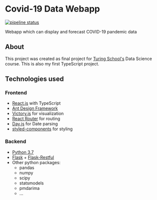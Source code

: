 # Covid-19 Data Webapp
[![pipeline status](https://gitlab.com/vykintazo/covid19-data/badges/master/pipeline.svg)](https://gitlab.com/vykintazo/covid19-data/-/commits/master)

Webapp which can display and forecast COVID-19 pandemic data

## About
This project was created as final project for [Turing School's](https://tschool.io/) Data Science course.
This is also my first TypeScript project.

## Technologies used
### Frontend
 - [React.js](https://reactjs.org/) with TypeScript
 - [Ant Design Framework](https://ant.design/)
 - [Victory.js](https://formidable.com/open-source/victory/) for visualization
 - [React Router](https://reacttraining.com/react-router/) for routing
 - [Day.js](https://day.js.org/) for Date parsing
 - [styled-components](https://styled-components.com/) for styling

### Backend
 - [Python 3.7](https://www.python.org/)
 - [Flask](https://flask.palletsprojects.com/en/1.1.x/) + [Flask-Restful](https://flask-restful.readthedocs.io/en/latest/)
 - Other python packages:
   - pandas
   - numpy
   - scipy
   - statsmodels
   - pmdarima
   - ...

